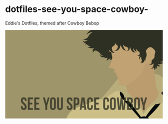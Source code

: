 # dotfiles-see-you-space-cowboy-
Eddie's Dotfiles, themed after Cowboy Bebop

![img](see_you_space_cowboy_wallpaper_1600_x_900_by_dangerousdeven_d6vmrdl.png)
